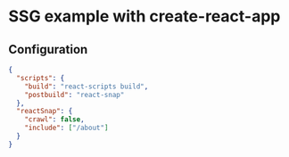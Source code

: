# SSG example with create-react-app

## Configuration

```json
{
  "scripts": {
    "build": "react-scripts build",
    "postbuild": "react-snap"
  },
  "reactSnap": {
    "crawl": false,
    "include": ["/about"]
  }
}
```
